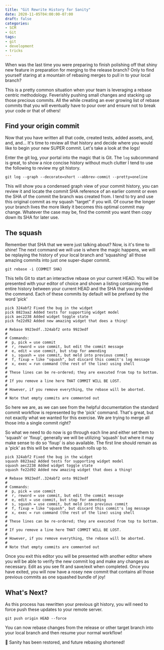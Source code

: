 ```yaml
---
title: "Git Rewrite History for Sanity"
date: 2020-11-05T04:00:00-07:00
draft: false
categories:
- SCM
- Git
tags:
- git
- development
- tricks
---
```


When was the last time you were preparing to finish polishing off that shiny new feature in preparation for merging to the release branch? Only to find yourself staring at a mountain of rebasing merges to pull in to your local branch?

This is a pretty common situation when your team is leveraging a rebase centric methodology. Feverishly pushing small changes and stacking up those precious commits. All the while creating an ever growing list of rebase commits that you will eventually have to pour over and ensure not to break your code or that of others!

## Find your origin commit

Now that you have written all that code, created tests, added assets, and, and, and... It's time to review all that history and decide where you would like to begin your new SUPER commit. Let's take a look at the logs!

Enter the git log, your portal into the magic that is Git. The `log` subcommand is great, to show a nice concise history without much clutter I tend to use the following to review my git history.

`git log --graph --decorate=short --abbrev-commit --pretty=oneline`

This will show you a condensed graph view of your commit history, you can review it and locate the commit SHA reference of an earlier commit or even the SHA of the commit the branch was created from. I tend to try and use this original commit as my squash "target" if you will. Of course the longer your branch lives the more likely it becomes this optimal commit may change. Whatever the case may be, find the commit you want then copy down its SHA for later use.

## The squash

Remember that SHA that we were just talking about? Now, is it's time to shine! The next command we will use is where the magic happens, we will be replaying the history of your local branch and 'squashing' all those amazing commits into just one super-duper commit.

`git rebase -i {COMMIT SHA}`

This tells Git to start an interactive rebase on your current HEAD. You will be presented with your editor of choice and shown a listing containing the entire history between your current HEAD and the SHA that you provided the command. Each of these commits by default will be prefixed by the word 'pick'

```
pick 324abf2 Fixed the bug in the widget
pick 8823aa2 Added tests for supporting widget model
pick aec2238 Added widget toggle state
pick fe22d92 Added new amazing widget that does a thing!

# Rebase 9923edf..324abf2 onto 9923edf
#
# Commands:
#  p, pick = use commit
#  r, reword = use commit, but edit the commit message
#  e, edit = use commit, but stop for amending
#  s, squash = use commit, but meld into previous commit
#  f, fixup = like "squash", but discard this commit's log message
#  x, exec = run command (the rest of the line) using shell
#
# These lines can be re-ordered; they are executed from top to bottom.
#
# If you remove a line here THAT COMMIT WILL BE LOST.
#
# However, if you remove everything, the rebase will be aborted.
#
# Note that empty commits are commented out
```

So here we are, as we can see from the helpful documentation the standard commit workflow is represented by the 'pick' command. That's great, but not exactly what we wanted for this exercise. We are trying to merge all those into a single commit right? 

So what we need to do now is go through each line and either set them to 'squash' or 'fixup', generally we will be utilizing 'squash' but where it may make sense to do so 'fixup' is also available. The first line should remain as a 'pick' as this will be where the squash rolls up to.

```
pick 324abf2 Fixed the bug in the widget
squash 8823aa2 Added tests for supporting widget model
squash aec2238 Added widget toggle state
squash fe22d92 Added new amazing widget that does a thing!

# Rebase 9923edf..324abf2 onto 9923edf
#
# Commands:
#  p, pick = use commit
#  r, reword = use commit, but edit the commit message
#  e, edit = use commit, but stop for amending
#  s, squash = use commit, but meld into previous commit
#  f, fixup = like "squash", but discard this commit's log message
#  x, exec = run command (the rest of the line) using shell
#
# These lines can be re-ordered; they are executed from top to bottom.
#
# If you remove a line here THAT COMMIT WILL BE LOST.
#
# However, if you remove everything, the rebase will be aborted.
#
# Note that empty commits are commented out
```

Once you exit this editor you will be presented with another editor where you will be able to verify the new commit log and make any changes as necessary. Edit as you see fit and save/exit when completed. Once you have exited, you will now have a rosey new commit that contains all those previous commits as one squashed bundle of joy!

## What's Next?

As this process has rewritten your previous git history, you will need to force push these updates to your remote server.

`git push origin HEAD --force`

You can now rebase changes from the release or other target branch into your local branch and then resume your normal workflow!

🍻 Sanity has been restored, and future rebasing shortened!
